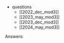 - questions
	- [[2022_dec_mod3]]
	- [[2023_may_mod3]]
	- [[2023_dec_mod3]]
	- [[2024_may_mod3]]

Answers:
